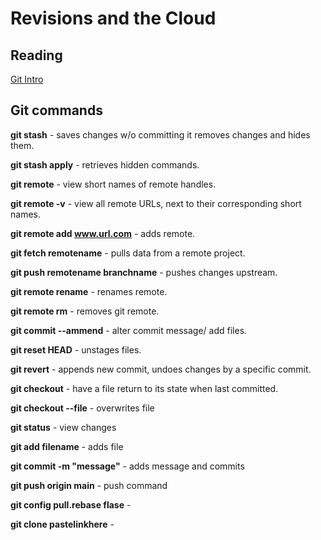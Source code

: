 # Revisions and the Cloud

## Reading 

[Git Intro](https://blog.udemy.com/git-tutorial-a-comprehensive-guide/)<br>

## Git commands

**git stash** - saves changes w/o committing it removes changes and hides them.

**git stash apply** - retrieves hidden commands.

**git remote** - view short names of remote handles.

**git remote -v** - view all remote URLs, next to their corresponding short names.

**git remote add www.url.com** - adds remote.

**git fetch remotename** - pulls data from a remote project.

**git push remotename branchname** - pushes changes upstream.

**git remote rename** - renames remote.

**git remote rm** - removes git remote.

**git commit --ammend** - alter commit message/ add files.

**git reset HEAD** - unstages files.

**git revert** - appends new commit, undoes changes by a specific commit.

**git checkout** - have a file return to its state when last committed.

**git checkout --file** - overwrites file

**git status** - view changes

**git add filename** - adds file

**git commit -m "message"** - adds message and commits

**git push origin main** - push command

**git config pull.rebase flase** -

**git clone pastelinkhere** -
